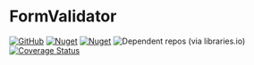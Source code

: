 # FormValidator
[![GitHub](https://img.shields.io/github/license/rosenbjerg/FormValidator)](https://github.com/rosenbjerg/FormValidator/blob/master/LICENSE.md)
[![Nuget](https://img.shields.io/nuget/v/FormValidator)](https://www.nuget.org/packages/FormValidator/)
[![Nuget](https://img.shields.io/nuget/dt/FormValidator)](https://www.nuget.org/packages/FormValidator/)
![Dependent repos (via libraries.io)](https://img.shields.io/librariesio/dependent-repos/nuget/FormValidator)
[![Coverage Status](https://coveralls.io/repos/github/rosenbjerg/FormValidator/badge.svg?branch=master)](https://coveralls.io/github/rosenbjerg/FormValidator?branch=master)

